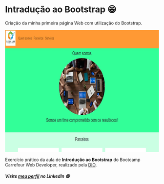 # Intradução ao Bootstrap ​:grin:
Criação da minha primeira página Web com utilização do Bootstrap.

<img src="web.png" width="800" height="400">

Exercício prático da aula de **Introdução ao Bootstrap** do Bootcamp Carrefour Web Developer, realizado pela <a href="https://www.dio.me/" target="_blank">DIO</a>.

##### Visite <a href="https://www.linkedin.com/in/luisafolharini/" target="_blank">meu perfil</a> no LinkedIn ​:smile:
